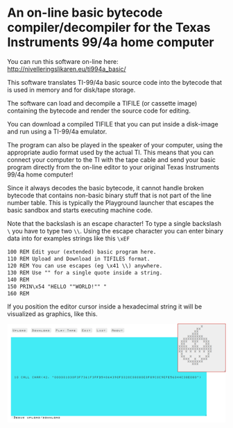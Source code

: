 # An on-line basic bytecode compiler/decompiler for the Texas Instruments 99/4a home computer

You can run this software on-line here: <http://nivelleringslikaren.eu/ti994a_basic/>

This software translates TI-99/4a basic source code into the bytecode
that is used in memory and for disk/tape storage.

The software can load and decompile a TIFILE (or cassette image) containing the
bytecode and render the source code for editing.

You can download a compiled TIFILE that you can put inside a
disk-image and run using a TI-99/4a emulator.

The program can also be played in the speaker of your computer, using
the appropriate audio format used by the actual TI.  This means that
you can connect your computer to the TI with the tape cable and send
your basic program directly from the on-line editor to your original
Texas Instruments 99/4a home computer!

Since it always decodes the basic bytecode, it cannot handle broken
bytecode that contains non-basic binary stuff that is not part of the
line number table. This is typically the Playground launcher that
escapes the basic sandbox and starts executing machine code.

Note that the backslash is an escape character! To type a single
backslash `\` you have to type two `\\`. Using the escape character
you can enter binary data into for examples strings like this `\xEF`

```
100 REM Edit your (extended) basic program here.
110 REM Upload and Download in TIFILES format.
120 REM You can use escapes (eg \x41 \\) anywhere.
130 REM Use "" for a single quote inside a string.
140 REM
150 PRIN\x54 "HELLO ""WORLD!"" "
160 REM
```

If you position the editor cursor inside a hexadecimal string
it will be visualized as graphics, like this.

![Example of rendering hex as bitmap.](Example.png)